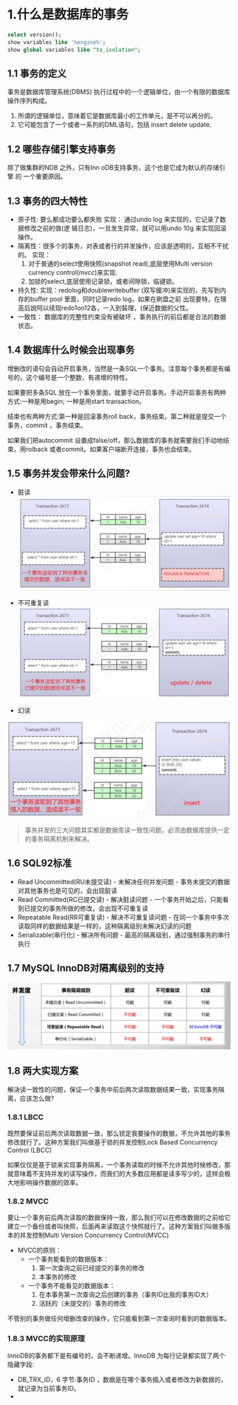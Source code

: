 
# 1.什么是数据库的事务

```sql
select version();
show variables like '%engine%';
show global variables like "tx_isolation";
```

## 1.1 事务的定义

事务是数据库管理系统(DBMS) 执行过程中的一个逻辑单位，由一个有限的数据库操作序列构成。

1. 所谓的逻辑单位，意味着它是数据库最小的工作单元，是不可以再分的。
2. 它可能包含了一个或者一系列的DML语句，包括 insert delete update.

## 1.2 哪些存储引擎支持事务

除了做集群的NDB 之外，只有Inn oDB支持事务，这个也是它成为默认的存储引擎
的 一个重要原因。

## 1.3 事务的四大特性

- 原子性: 要么都成功要么都失败
	实现： 通过undo log 来实现的，它记录了数据修改之前的值(逻 辑日志)，一旦发生异常，就可以用undo 10g 来实现回滚操作。
- 隔离性：很多个的事务，对表或者行的并发操作，应该是透明的，互相不干扰的。
	实现：
	1. 对于普通的select使用快照(snapshot read),底层使用Multi version currency control(mvcc)来实现.
	2. 加锁的select,底层使用记录锁，或者间隙锁，临键锁。
- 持久性: 
	实现：redolog和doublewritebuffer (双写缓冲)来实现的，先写到内存的buffer pool 里面，同时记录redo log，如果在刷盘之前 出现要特，在理高后說阿以续现redo1oo12各，一入到裝理，(保近数据的父性。
- 一致性： 数据库的完整性约束没有被破坏 ，事务执行的前后都是合法的数据状态。

## 1.4 数据库什么时候会出现事务

增删改的语句会自动开启事务，当然是一条SQL一个事务。注意每个事务都是有编号的，这个编号是一个整数，有递增的特性。

如果要把多条SQL 放在一个事务里面，就要手动开启事务。手动开启事务有两种方式:一种是用begin; 一种是用start transaction。

结束也有两种方式:第一种是回滚事务roll back，事务结束。第二种就是提交一个事务，commit ，事务结束。

如果我们把autocommit 设置成false/off，那么数据库的事务就需要我们手动地结束，用rolback 或者commit。如果客户端断开连接，事务也会结束。

## 1.5 事务并发会带來什么问题?

- 脏读
![](../youdaonote-images/Pasted%20image%2020230709003300.png)

- 不可重复读
![](../youdaonote-images/Pasted%20image%2020230709003343.png)

- 幻读

![](../youdaonote-images/Pasted%20image%2020230709003848.png)

> 事务并发的三大问题其实都是数据库读一致性问题，必须由数据库提供一定的事务隔离机制来解决。

## 1.6 SQL92标准

- Read Uncommitted(RU未提交读) - 未解决任何并发问题 - 事务未提交的数据对其他事务也是可见的，会出现脏读
- Read Committed(RC已提交读) - 解决脏读问题 - 一个事务开始之后，只能看到已提交的事务所做的修改，会出现不可重复读
- Repeatable Read(RR可重复读) - 解决不可重复读问题 - 在同一个事务中多次读取同样的数据结果是一样的，这种隔离级别未解决幻读的问题
- Serializable(串行化) - 解决所有问题 - 最高的隔离级别，通过强制事务的串行执行


## 1.7 MySQL InnoDB对隔离级别的支持

![](../youdaonote-images/Pasted%20image%2020230709004623.png)

## 1.8 两大实现方案

解決读一致性的问题，保证—个事务中前后两次读取数据结果一致，实现事务隔离，应该怎么做?

### 1.8.1 LBCC

既然要保证前后两次读取数据一致，那么锁定我要操作的数据，不允许其他的事务修改就行了。这种方案我们叫做基于锁的并发控制Lock Based Concurrency Control (LBCC)

如果仅仅是基于锁来实现事务隔离，一个事务读取的时候不允许其他时候修改，那就意味着不支持并发的读写操作，而我们的大多数应用都是读多写少的，这样会极大地影响操作数据的效率。

### 1.8.2 MVCC

要让一个事务前后两次读取的数据保持一致，那么我们可以在修改数据的之前给它建立一个备份或者叫快照，后面再来读取这个快照就行了。这种方案我们叫做多版本的并发控制Multi Version Concurrency Control(MVCC)

- MVCC的原则：
	- 一个事务能看到的数据版本：
		1. 第一次查询之前已经提交的事务的修改
		2. 本事务的修改
	- 一个事务不能看见的数据版本：
		1. 在本事务第一次查询之后创建的事务（事务ID比我的事务ID大）
		2. 活跃的（未提交的）事务的修改

不管别的事务做任何增删改查的操作，它只能看到第一次查询时看到的数据版本。

### 1.8.3 MVCC的实现原理

InnoDB的事务都下是有编号的，会不断递增。InnoDB 为每行记录都实现了两个隐藏字段:
- DB_TRX_ID，6 字节:事务ID ，数据是在哪个事务插入或者修改为新数据的，就记录为当前事务ID。
- 